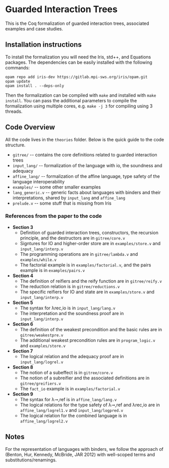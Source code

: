 # Guarded Interaction Trees

This is the Coq formalization of guarded interaction trees, associated examples and case studies.

## Installation instructions

To install the formalization you will need the Iris, std++, and Equations packages.
The dependencies can be easily installed with the following commands:

```
opam repo add iris-dev https://gitlab.mpi-sws.org/iris/opam.git
opam update
opam install . --deps-only
```

Then the formalization can be compiled with `make` and installed with
`make install`. You can pass the additional parameters to compile the
formalization using multiple cores, e.g. `make -j 3` for compiling
using 3 threads.

## Code Overview

All the code lives in the `theories` folder. Below is the quick guide
to the code structure.

- `gitree/` -- contains the core definitions related to guarded interaction trees
- `input_lang/` -- formalization of the language with io, the soundness and adequacy
- `affine_lang/` -- formalization of the affine language, type safety of the language interoperability
- `examples/` -- some other smaller examples 
- `lang_generic.v` -- generic facts about languages with binders and their interpretations, shared by `input_lang` and `affine_lang`
- `prelude.v` -- some stuff that is missing from Iris

### References from the paper to the code

- **Section 3**
  + Definition of guarded interaction trees, constructors, the
    recursion principle, and the destructors are in `gitree/core.v`
  + Signtures for IO and higher-order store are in `examples/store.v`
    and `input_lang/interp.v`
  + The programming operations are in `gitree/lambda.v` and `examples/while.v`
  + The factorial example is in `examples/factorial.v`, and
    the pairs example is in `examples/pairs.v`
- **Section 4**
  + The definition of reifiers and the reify function are in `gitree/reify.v`
  + The reduction relation is in `gitree/reductions.v`
  + The specific reifiers for IO and state are in `examples/store.v`
    and `input_lang/interp.v`
- **Section 5**
  + The syntax for λrec,io is in `input_lang/lang.v`
  + The interpretation and the soundness proof are in `input_lang/interp.v`
- **Section 6**
  + The definition of the weakest precondition and the basic rules are
    in `gitree/weakestpre.v`
  + The additional weakest precondition rules are in `program_logic.v`
    and `examples/store.v`
- **Section 7**
  + The logical relation and the adequacy proof are in `input_lang/logrel.v`
- **Section 8**
  + The notion of a subeffect is in `gitree/core.v`
  + The notion of a subreifier and the associated definitions are in
    `gitree/greifiers.v`
  + The `fact_io` example is in `examples/factorial.v`
- **Section 9**
  + The syntax for λ⊸,ref is in `affine_lang/lang.v`
  + The logical relations for the type safety of λ⊸,ref and λrec,io
    are in `affine_lang/logrel1.v` and `input_lang/logpred.v`
  + The logical relation for the combined language is in `affine_lang/logrel2.v`

## Notes

For the representation of languages with binders, we follow the
approach of (Benton, Hur, Kennedy, McBride, JAR 2012) with well-scoped
terms and substitutions/renamings. 


